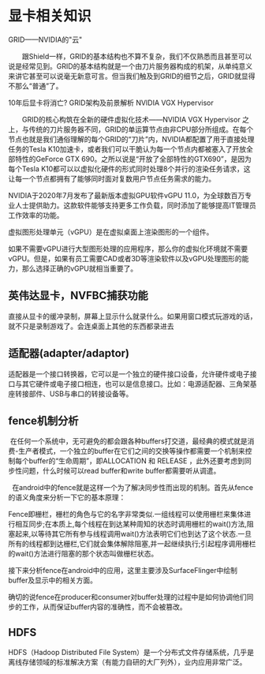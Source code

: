 # 显卡相关知识

GRID——NVIDIA的"云"

　　跟Shield一样，GRID的基本结构也不算不复杂，我们不仅熟悉而且甚至可以说是经常见到。GRID的基本结构就是一个由刀片服务器构成的机架，从单纯意义来讲它甚至可以说毫无新意可言。但当我们触及到GRID的细节之后，GRID就显得不那么“普通”了。

10年后显卡将消亡? GRID架构及前景解析 
NVIDIA VGX Hypervisor 

　　GRID的核心构筑在全新的硬件虚拟化技术——NVIDIA VGX Hypervisor 之上，与传统的刀片服务器不同，GRID的单运算节点由非CPU部分所组成。在每个节点也就是我们通俗理解的每个GRID的“刀片”内，NVIDIA都配置了用于直接处理任务的Tesla K10加速卡，或者我们可以干脆认为每一个节点内都被塞入了开放全部特性的GeForce GTX 690。之所以说是“开放了全部特性的GTX690”，是因为每个Tesla K10都可以以虚拟化硬件的形式同时处理8个并行的渲染任务请求，这让每一个节点都拥有了能够同时面对复数用户节点任务需求的能力。


NVIDIA于2020年7月发布了最新版本虚拟GPU软件vGPU 11.0，为全球数百万专业人士提供助力。这款软件能够支持更多工作负载，同时添加了能够提高IT管理员工作效率的功能。

虚拟图形处理单元（vGPU）是在虚拟桌面上渲染图形的一个组件。

如果不需要vGPU进行大型图形处理的应用程序，那么你的虚拟化环境就不需要vGPU。但是，如果有员工需要CAD或者3D等渲染软件以及vGPU处理图形的能力，那么选择正确的vGPU就相当重要了。


## 英伟达显卡，NVFBC捕获功能
直接从显卡的缓冲录制，屏幕上显示什么就录什么。如果用窗口模式玩游戏的话，就不只是录制游戏了。会连桌面上其他的东西都录进去

## 适配器(adapter/adaptor)
适配器是一个接口转换器，它可以是一个独立的硬件接口设备，允许硬件或电子接口与其它硬件或电子接口相连，也可以是信息接口。比如：电源适配器、三角架基座转接部件、USB与串口的转接设备等。


## fence机制分析
 在任何一个系统中，无可避免的都会跟各种buffers打交道，最经典的模式就是消费-生产者模式，一个独立的buffer在它们之间的交换等操作都需要一个机制来控制每个buffer的“生命周期”，即ALLOCATION 和 RELEASE ，此外还要考虑到同步性问题，什么时候可以read buffer和write buffer都需要听从调遣。

  在android中的fence就是这样一个为了解决同步性而出现的机制。首先从fence的语义角度来分析一下它的基本原理：

Fence即栅栏，栅栏的角色与它的名字非常类似.一组线程可以使用栅栏来集体进行相互同步;在本质上,每个线程在到达某种周知的状态时调用栅栏的wait()方法,阻塞起来,以等待其它所有参与线程调用wait()方法表明它们也到达了这个状态.一旦所有的线程都到达栅栏,它们就会集体解除阻塞,并一起继续执行;引起程序调用栅栏的wait()方法进行阻塞的那个状态叫做栅栏状态。

接下来分析fence在android中的应用，这里主要涉及SurfaceFlinger中绘制buffer及显示中的相关方面。

确切的说fence在producer和consumer对buffer处理的过程中是如何协调他们同步的工作，从而保证buffer内容的准确性，而不会被篡改。

## HDFS
HDFS（Hadoop Distributed File System）是一个分布式文件存储系统，几乎是离线存储领域的标准解决方案（有能力自研的大厂列外），业内应用非常广泛。



